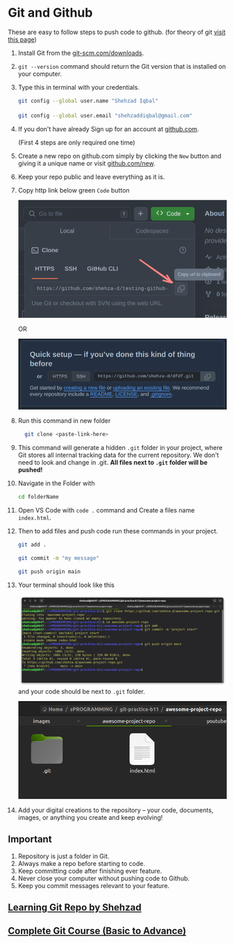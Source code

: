 # Git and Github

These are easy to follow steps to push code to github. (for theory of git [visit this page](./README.md))

1. Install Git from the [git-scm.com/downloads](https://git-scm.com/downloads).

1. `git --version` command should return the Git version that is installed on your computer.

1. Type this in terminal with your credentials.

   ```bash
   git config --global user.name "Shehzad Iqbal"

   git config --global user.email "shehzaddiqbal@gmail.com"
   ```

1. If you don't have already Sign up for an account at [github.com](https://github.com/signup).

   (First 4 steps are only required one time)

1. Create a new repo on github.com simply by clicking the `New` button and giving it a unique name or visit [github.com/new](https://github.com/new).

1. Keep your repo public and leave everything as it is.

1. Copy http link below green `Code` button

   ![code link button](./images/code-link.png)

   OR

   ![new repo code link button](./images/code-link-new.png)

1. Run this command in new folder

   ```bash
     git clone <paste-link-here>
   ```

1. This command will generate a hidden `.git` folder in your project, where Git stores all internal tracking data for the current repository. We don't need to look and change in .git. **All files next to `.git` folder will be pushed!**

1. Navigate in the Folder with

   ```bash
   cd folderName
   ```

1. Open VS Code with `code .` command and Create a files name `index.html`.

1. Then to add files and push code run these commands in your project.

   ```bash
   git add .
   ```

   ```bash
   git commit -m "my message"
   ```

   ```bash
   git push origin main
   ```

1. Your terminal should look like this

   ![new repo code link button](./images/image1.png)
   and your code should be next to `.git` folder.

   ![new repo code link button](./images/image4.png)

1. Add your digital creations to the repository – your code, documents, images, or anything you create and keep evolving!

## Important

1. Repository is just a folder in Git.
1. Always make a repo before starting to code.
1. Keep committing code after finishing ever feature.
1. Never close your computer without pushing code to Github.
1. Keep you commit messages relevant to your feature.

## [Learning Git Repo by Shehzad](https://github.com/shehza-d/teaching-git)

## [Complete Git Course (Basic to Advance)](https://www.youtube.com/playlist?list=PLKueo-cldy_HjRnPUL4G3pWHS7FREAizF)

<!-- ## Points
- initialize mean setting-up the ground before starting something.
- cli vs gui
- repo
- working directory
- [Multiple Backups](https://git-scm.com/about/distributed) -->
